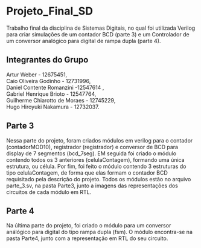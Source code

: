 # Projeto_Final_SD
  Trabalho final da disciplina de Sistemas Digitais, no qual foi utilizada Verilog para criar simulações de um contador BCD (parte 3) e um Controlador de um conversor analógico para digital de rampa dupla (parte 4).

## Integrantes do Grupo
Artur Weber - 12675451, <br>
Caio Oliveira Godinho - 12731996, <br>
Daniel Contente Romanzini -12547614 , <br>
Gabriel Henrique Brioto - 12547764, <br>
Guilherme Chiarotto de Moraes - 12745229, <br>
Hugo Hiroyuki Nakamura - 12732037.

## Parte 3
  Nessa parte do projeto, foram criados módulos em verilog para o contador (contadorMOD10), registrador (registrador) e conversor de BCD para display de 7 segmentos (bcd_7seg). EM seguida foi criado o módulo contendo todos os 3 anteriores (celulaContagem), formando uma única estrutura, ou célula. Por fim, foi feito o módulo contendo 3 estruturas do tipo  celulaContagem, de forma que elas formam o contador BCD requisitado pela descrição do projeto. Todos os módulos estão no arquivo parte_3.sv, na pasta Parte3, junto a imagens das representações dos circuitos de cada módulo em RTL.
  
 
## Parte 4
  Na última parte do projeto, foi criado o módulo para um conversor análógico para digital do tipo rampa dupla (fsm). O módulo encontra-se na pasta Parte4, junto com a representação em RTL do seu circuito.  
